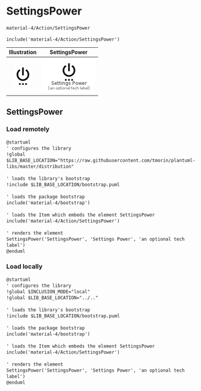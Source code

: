 # SettingsPower


```text
material-4/Action/SettingsPower
```

```text
include('material-4/Action/SettingsPower')
```



| Illustration | SettingsPower |
| :---: | :---: |
| ![illustration for Illustration](../../material-4/Action/SettingsPower.png) | ![illustration for SettingsPower](../../material-4/Action/SettingsPower.Local.png) |




## SettingsPower

### Load remotely
```plantuml
@startuml
' configures the library
!global $LIB_BASE_LOCATION="https://raw.githubusercontent.com/tmorin/plantuml-libs/master/distribution"

' loads the library's bootstrap
!include $LIB_BASE_LOCATION/bootstrap.puml

' loads the package bootstrap
include('material-4/bootstrap')

' loads the Item which embeds the element SettingsPower
include('material-4/Action/SettingsPower')

' renders the element
SettingsPower('SettingsPower', 'Settings Power', 'an optional tech label')
@enduml
```

### Load locally
```plantuml
@startuml
' configures the library
!global $INCLUSION_MODE="local"
!global $LIB_BASE_LOCATION="../.."

' loads the library's bootstrap
!include $LIB_BASE_LOCATION/bootstrap.puml

' loads the package bootstrap
include('material-4/bootstrap')

' loads the Item which embeds the element SettingsPower
include('material-4/Action/SettingsPower')

' renders the element
SettingsPower('SettingsPower', 'Settings Power', 'an optional tech label')
@enduml
```

